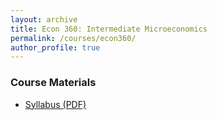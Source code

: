 ```yaml
---
layout: archive
title: Econ 360: Intermediate Microeconomics
permalink: /courses/econ360/
author_profile: true
---
```


### Course Materials

- <a href="/_econ-360/Tatro Syllabus Summer 25.pdf" target="_blank" rel="noopener">Syllabus (PDF)</a>
